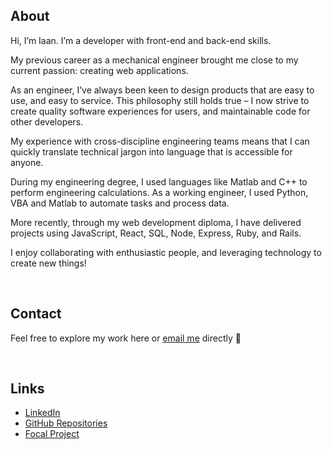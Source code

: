 ## About
Hi, I’m Iaan. I’m a developer with front-end and back-end skills.

My previous career as a mechanical engineer brought me close to my current passion: creating web applications.

As an engineer, I’ve always been keen to design products that are easy to use, and easy to service. This philosophy still holds true – I now strive to create quality software experiences for users, and maintainable code for other developers.

My experience with cross-discipline engineering teams means that I can quickly translate technical jargon into language that is accessible for anyone.

During my engineering degree, I used languages like Matlab and C++ to perform engineering calculations. As a working engineer, I used Python, VBA and Matlab to automate tasks and process data.

More recently, through my web development diploma, I have delivered projects using JavaScript, React, SQL, Node, Express, Ruby, and Rails.

I enjoy collaborating with enthusiastic people, and leveraging technology to create new things!

<br>
<!-- <br> -->

## Contact
Feel free to explore my work here or [email me](mailto:iaan.e.jo@gmail.com) directly 👋

<br>
<!-- <br> -->

## Links
* [LinkedIn](https://www.linkedin.com/in/iaanjohnston/)
* [GitHub Repositories](https://github.com/double-slide?tab=repositories)
* [Focal Project](http://www.focal-project.ca)

